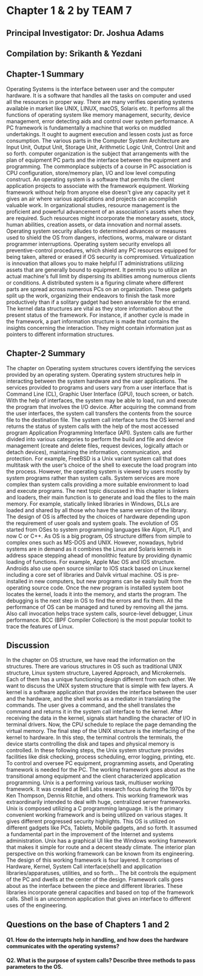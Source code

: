# Chapter 1 & 2 by TEAM 7
## Principal Investigator: Dr. Joshua Adams
## Compilation by: Srikanth & Yezdani

## Chapter-1 Summary
Operating Systems is the interface between user and the computer hardware. It is a software that handles all the tasks on computer and used all the resources in proper way. There are many verifies operating systems available in market like UNIX, LINUX, macOS, Solaris etc. It performs all the functions of operating system like memory management, security, device management, error detecting aids and control over system performance. A PC framework is fundamentally a machine that works on muddled undertakings. It ought to augment execution and lessen costs just as force consumption. The various parts in the Computer System Architecture are Input Unit, Output Unit, Storage Unit, Arithmetic Logic Unit, Control Unit and so forth. computer organization is the subject that arrangements with the plan of equipment PC parts and the interface between the equipment and programming. The commonplace subjects of a course in PC association is CPU configuration, store/memory plan, I/O and low level computing construct. An operating system is a software that permits the client application projects to associate with the framework equipment. Working framework without help from anyone else doesn't give any capacity yet it gives an air where various applications and projects can accomplish valuable work.
In organizational studies, resource management is the proficient and powerful advancement of an association's assets when they are required. Such resources might incorporate the monetary assets, stock, human abilities, creation assets, or data innovation and normal assets. Operating system security alludes to determined advances or measures used to shield the OS from dangers, infections, worms, malware or distant programmer interruptions. Operating system security envelops all preventive-control procedures, which shield any PC resources equipped for being taken, altered or erased if OS security is compromised. Virtualization is innovation that allows you to make helpful IT administrations utilizing assets that are generally bound to equipment. It permits you to utilize an actual machine's full limit by dispersing its abilities among numerous clients or conditions. A distributed system is a figuring climate where different parts are spread across numerous PCs on an organization. These gadgets split up the work, organizing their endeavors to finish the task more productively than if a solitary gadget had been answerable for the errand. The kernel data structures are vital as they store information about the present status of the framework. For instance, if another cycle is made in the framework, a part information structure is made that contains the insights concerning the interaction. They might contain information just as pointers to different information structures. 

## Chapter-2 Summary
The chapter on Operating system structures covers identifying the services provided by an operating system. Operating system structures help in interacting between the system hardware and the user applications. The services provided to programs and users vary from a user interface that is Command Line (CL), Graphic User Interface (GPU), touch screen, or batch. With the help of interfaces, the system may be able to load, run and execute the program that involves the I/O device. After acquiring the command from the user interfaces, the system call transfers the contents from the source file to the destination file. The system call interface turns the OS kernel and returns the status of system calls with the help of the most accessed program Application Programming Interface (API). System calls are further divided into various categories to perform the build and file and device management (create and delete files, request devices, logically attach or detach devices), maintaining the information, communication, and protection. For example, FreeBSD is a Unix variant system call that does multitask with the user’s choice of the shell to execute the load program into the process. 
           However, the operating system is viewed by users mostly by system programs rather than system calls. System services are more complex than system calls providing a more suitable environment to load and execute programs. The next topic discussed in this chapter is linkers and loaders, their main function is to generate and load the files to the main memory. For example, statically linked libraries in Windows, DLLs are loaded and shared by all those who have the same version of the library. The design of OS is affected by the choices of hardware depending upon the requirement of user goals and system goals. The evolution of OS started from OSes to system programming languages like Algon, PL/1, and now C or C++.  As OS is a big program, OS structure differs from simple to complex ones such as MS-DOS and UNIX.  However, nowadays, hybrid systems are in demand as it combines the Linux and Solaris kernels in address space stepping ahead of monolithic feature by providing dynamic loading of functions. For example, Apple Mac OS and IOS structure. Androids also use open source similar to IOS stack based on Linux kernel including a core set of libraries and Dalvik virtual machine. OS is pre-installed in new computers, but new programs can be easily built from the operating source code. Once the new program is installed system boot locates the kernel, loads it into the memory, and starts the program. The debugging is the next step in OS to find the errors and fix them. All the performance of OS can be managed and tuned by removing all the jams. Also call invocation helps trace system calls, source-level debugger, Linux performance. BCC (BPF Compiler Collection) is the most popular toolkit to trace the features of Linux.

## Discussion
In the chapter on OS structure, we have read the information on the structures. There are various structures in OS such as traditional UNIX structure, Linux system structure, Layered Approach, and Microkernels. Each of them has a unique functioning design different from each other. We want to discuss the UNIX system structure that is simple with few layers. A kernel is a software application that provides the interface between the user and the hardware, and the shell works as a mediator in translating the commands. The user gives a command, and the shell translates the command and returns it in the system call interface to the kernel. After receiving the data in the kernel, signals start handling the character of I/O in terminal drivers. Now, the CPU schedule to replace the page demanding the virtual memory. The final step of the UNIX structure is the interfacing of the kernel to hardware. In this step, the terminal controls the terminals, the device starts controlling the disk and tapes and physical memory is controlled. In these following steps, the Unix system structure provides facilities like disk checking, process scheduling, error logging, printing, etc.
To control and oversee PC equipment, programming assets, and Operating framework is needed for the PC. The working framework goes about as the transitional among equipment and the client characterized application programming. Unix is a performing various task, multiuser working framework. It was created at Bell Labs research focus during the 1970s by Ken Thompson, Dennis Ritchie, and others. This working framework was extraordinarily intended to deal with huge, centralized server frameworks. Unix is composed utilizing a C programming language. It is the primary convenient working framework and is being utilized on various stages. It gives different progressed security highlights. This OS is utilized on different gadgets like PCs, Tablets, Mobile gadgets, and so forth. It assumed a fundamental part in the improvement of the Internet and systems administration.
Unix has a graphical UI like the Windows working framework that makes it simple for route and a decent steady climate. The interior plan perspective on this working framework can be known from its engineering. The design of this working framework is four layered. It comprises of Hardware, Kernel, System Call interface(shell) and application libraries/apparatuses, utilities, and so forth… The bit controls the equipment of the PC and dwells at the center of the design. Framework calls goes about as the interface between the piece and different libraries. These libraries incorporate general capacities and based on top of the framework calls. Shell is an uncommon application that gives an interface to different uses of the engineering.
## Questions on the base of Chapters 1 and 2
#### Q1. How do the interrupts help in handling, and how does the hardware communicates with the operating systems?
#### Q2. What is the purpose of system calls? Describe three methods to pass parameters to the OS.
